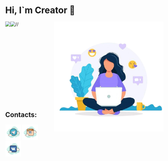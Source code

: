 # Hi, I`m Creator 👋

/*<img height="160em" align="left" src="https://github-readme-stats.vercel.app/api?username=vasi1enko_icons=true&theme=buefy&hide_border=none" />*/
<img align="right" src="https://github.com/vasi1enko/vasi1enko/blob/main/res/777.png" />
<img height="160em" align="left" src="https://github-readme-stats.vercel.app/api/top-langs/?username=vasi1enko&layout=compact&theme=buefy&hide_border=none" />
</br> 
</br> 
</br> 
</br> 
</br> 
</br> 
</br> 
</br> 
</br> 
</br> 
</br> 
</br> 
</br> 
</br>
</br>

## Contacts:

[![telegram](https://github.com/vasi1enko/vasi1enko/blob/main/res/t.png)](https://t.me/#)
[![instagram](https://github.com/vasi1enko/vasi1enko/blob/main/res/inst.png)](https://www.instagram.com/#)
[![vk](https://github.com/vasi1enko/vasi1enko/blob/main/res/vk.png)](https://vk.com/#)
